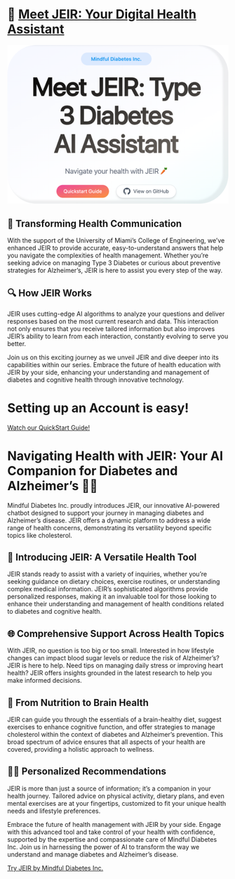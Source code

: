 # 🤖 [Meet JEIR: Your Digital Health Assistant](https://www.mindfuldiabetes.ai)

[![Meet JEIR: Your Digital Health Assistant](https://raw.githubusercontent.com/rzere/mindfuldiabetes/main/public/banner.png)](https://www.mindfuldiabetes.ai) 

## 🌟 Transforming Health Communication
With the support of the University of Miami’s College of Engineering, we’ve enhanced JEIR to provide accurate, easy-to-understand answers that help you navigate the complexities of health management. Whether you’re seeking advice on managing Type 3 Diabetes or curious about preventive strategies for Alzheimer’s, JEIR is here to assist you every step of the way.

## 🔍 How JEIR Works
JEIR uses cutting-edge AI algorithms to analyze your questions and deliver responses based on the most current research and data. This interaction not only ensures that you receive tailored information but also improves JEIR’s ability to learn from each interaction, constantly evolving to serve you better.

Join us on this exciting journey as we unveil JEIR and dive deeper into its capabilities within our series. Embrace the future of health education with JEIR by your side, enhancing your understanding and management of diabetes and cognitive health through innovative technology.

# Setting up an Account is easy! 
[Watch our QuickStart Guide!](https://youtu.be/JnakbtkkF5E?si=Fz-KWlaHeCHtru4m)

# Navigating Health with JEIR: Your AI Companion for Diabetes and Alzheimer’s 🧠💡
Mindful Diabetes Inc. proudly introduces JEIR, our innovative AI-powered chatbot designed to support your journey in managing diabetes and Alzheimer’s disease. JEIR offers a dynamic platform to address a wide range of health concerns, demonstrating its versatility beyond specific topics like cholesterol.

## 🤖 Introducing JEIR: A Versatile Health Tool
JEIR stands ready to assist with a variety of inquiries, whether you’re seeking guidance on dietary choices, exercise routines, or understanding complex medical information. JEIR’s sophisticated algorithms provide personalized responses, making it an invaluable tool for those looking to enhance their understanding and management of health conditions related to diabetes and cognitive health.

## 🌐 Comprehensive Support Across Health Topics
With JEIR, no question is too big or too small. Interested in how lifestyle changes can impact blood sugar levels or reduce the risk of Alzheimer’s? JEIR is here to help. Need tips on managing daily stress or improving heart health? JEIR offers insights grounded in the latest research to help you make informed decisions.

## 🥦 From Nutrition to Brain Health
JEIR can guide you through the essentials of a brain-healthy diet, suggest exercises to enhance cognitive function, and offer strategies to manage cholesterol within the context of diabetes and Alzheimer’s prevention. This broad spectrum of advice ensures that all aspects of your health are covered, providing a holistic approach to wellness.

## 🏃‍♂️ Personalized Recommendations
JEIR is more than just a source of information; it’s a companion in your health journey. Tailored advice on physical activity, dietary plans, and even mental exercises are at your fingertips, customized to fit your unique health needs and lifestyle preferences.

Embrace the future of health management with JEIR by your side. Engage with this advanced tool and take control of your health with confidence, supported by the expertise and compassionate care of Mindful Diabetes Inc. Join us in harnessing the power of AI to transform the way we understand and manage diabetes and Alzheimer’s disease.

[Try JEIR by Mindful Diabetes Inc.](https://www.mindfuldiabetes.ai)
